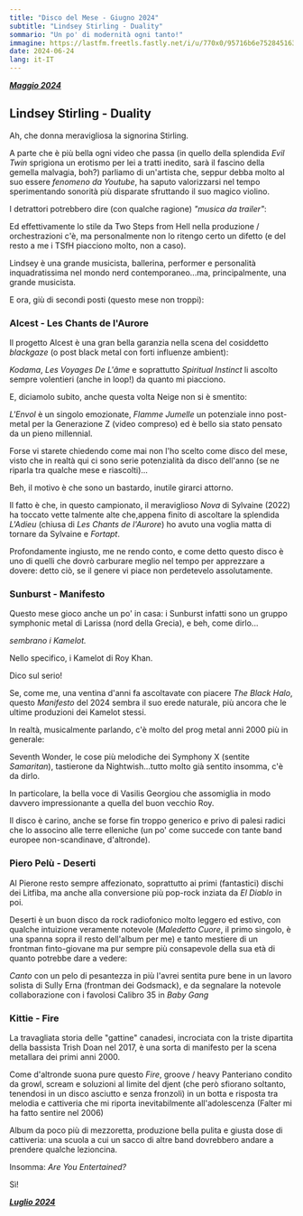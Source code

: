```yaml
---
title: "Disco del Mese - Giugno 2024"
subtitle: "Lindsey Stirling - Duality"
sommario: "Un po' di modernità ogni tanto!"
immagine: https://lastfm.freetls.fastly.net/i/u/770x0/95716b6e75284516307f57088aa41cf5.jpg
date: 2024-06-24
lang: it-IT
---
```


[_**Maggio 2024**_](/posts/ita/disco-del-mese-05-2024)

## Lindsey Stirling - Duality

Ah, che donna meravigliosa la signorina Stirling. 

A parte che è più bella ogni video che passa (in quello della splendida _Evil Twin_ sprigiona un erotismo per lei a tratti inedito, sarà il fascino della gemella malvagia, boh?) parliamo di un'artista che, seppur debba molto al suo essere _fenomeno da Youtube_, ha saputo valorizzarsi nel tempo sperimentando sonorità più disparate sfruttando il suo magico violino. 

I detrattori potrebbero dire (con qualche ragione) _"musica da trailer"_: 

Ed effettivamente lo stile da Two Steps from Hell nella produzione / orchestrazioni c'è, ma personalmente non lo ritengo certo un difetto (e del resto a me i TSfH piacciono molto, non a caso).

Lindsey è una grande musicista, ballerina, performer e personalità inquadratissima nel mondo nerd contemporaneo...ma, principalmente, una grande musicista.

E ora, giù di secondi posti (questo mese non troppi):

### Alcest - Les Chants de l'Aurore

Il progetto Alcest è una gran bella garanzia nella scena del cosiddetto _blackgaze_ (o post black metal con forti influenze ambient): 

_Kodama_, _Les Voyages De L'âme_ e soprattutto _Spiritual Instinct_ li ascolto sempre volentieri (anche in loop!) da quanto mi piacciono. 

E, diciamolo subito, anche questa volta Neige non si è smentito: 

_L'Envol_ è un singolo emozionate, _Flamme Jumelle_ un potenziale inno post-metal per la Generazione Z (video compreso) ed è bello sia stato pensato da un pieno millennial.

Forse vi starete chiedendo come mai non l'ho scelto come disco del mese, visto che in realtà qui ci sono serie potenzialità da disco dell'anno (se ne riparla tra qualche mese e riascolti)...

Beh, il motivo è che sono un bastardo, inutile girarci attorno. 

Il fatto è che, in questo campionato, il meraviglioso _Nova_ di Sylvaine (2022) ha toccato vette talmente alte che,appena finito di ascoltare la splendida _L'Adieu_ (chiusa di _Les Chants de l'Aurore_) ho avuto una voglia matta di tornare da Sylvaine e _Fortapt_. 

Profondamente ingiusto, me ne rendo conto, e come detto questo disco è uno di quelli che dovrò carburare meglio nel tempo per apprezzare a dovere: detto ciò, se il genere vi piace non perdetevelo assolutamente.

### Sunburst - Manifesto 

Questo mese gioco anche un po' in casa: i Sunburst infatti sono un gruppo symphonic metal di Larissa (nord della Grecia), e beh, come dirlo...

_sembrano i Kamelot._ 

Nello specifico, i Kamelot di Roy Khan.

Dico sul serio!

Se, come me, una ventina d'anni fa ascoltavate con piacere _The Black Halo_, questo _Manifesto_ del 2024 sembra il suo erede naturale, più ancora che le ultime produzioni dei Kamelot stessi. 

In realtà, musicalmente parlando, c'è molto del prog metal anni 2000 più in generale: 

Seventh Wonder, le cose più melodiche dei Symphony X (sentite _Samaritan_), tastierone da Nightwish...tutto molto già sentito insomma, c'è da dirlo. 

In particolare, la bella voce di Vasilis Georgiou che assomiglia in modo davvero impressionante a quella del buon vecchio Roy.

Il disco è carino, anche se forse fin troppo generico e privo di palesi radici che lo associno alle terre elleniche (un po' come succede con tante band europee non-scandinave, d'altronde).

### Piero Pelù - Deserti

Al Pierone resto sempre affezionato, soprattutto ai primi (fantastici) dischi dei Litfiba, ma anche alla conversione più pop-rock inziata da _El Diablo_ in poi.

Deserti è un buon disco da rock radiofonico molto leggero ed estivo, con qualche intuizione veramente notevole (_Maledetto Cuore_, il primo singolo, è una spanna sopra il resto dell'album per me) e tanto mestiere di un frontman finto-giovane ma pur sempre più consapevole della sua età di quanto potrebbe dare a vedere:

_Canto_ con un pelo di pesantezza in più l'avrei sentita pure bene in un lavoro solista di Sully Erna (frontman dei Godsmack), e da segnalare la notevole collaborazione con i favolosi Calibro 35 in _Baby Gang_

### Kittie - Fire

La travagliata storia delle "gattine" canadesi, incrociata con la triste dipartita della bassista Trish Doan nel 2017, è una sorta di manifesto per la scena metallara dei primi anni 2000.

Come d'altronde suona pure questo _Fire_, groove / heavy Panteriano condito da growl, scream e soluzioni al limite del djent (che però sfiorano soltanto, tenendosi in un disco asciutto e senza fronzoli) in un botta e risposta tra melodia e cattiveria che mi riporta inevitabilmente all'adolescenza (Falter mi ha fatto sentire nel 2006)

Album da poco più di mezzoretta, produzione bella pulita e giusta dose di cattiveria: una scuola a cui un sacco di altre band dovrebbero andare a prendere qualche lezioncina.

Insomma: _Are You Entertained?_

Sì!

[_**Luglio 2024**_](/posts/ita/disco-del-mese-07-2024)